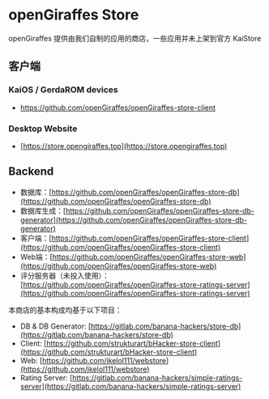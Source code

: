 # openGiraffes Store

openGiraffes 提供由我们自制的应用的商店，一些应用并未上架到官方 KaiStore

## 客户端

### KaiOS / GerdaROM devices
- https://github.com/openGiraffes/openGiraffes-store-client

### Desktop Website
- [https://store.opengiraffes.top](https://store.opengiraffes.top)

## Backend

 - 数据库：[https://github.com/openGiraffes/openGiraffes-store-db](https://github.com/openGiraffes/openGiraffes-store-db)
 - 数据库生成：[https://github.com/openGiraffes/openGiraffes-store-db-generator](https://github.com/openGiraffes/openGiraffes-store-db-generator)
 - 客户端：[https://github.com/openGiraffes/openGiraffes-store-client](https://github.com/openGiraffes/openGiraffes-store-client)
 - Web端：[https://github.com/openGiraffes/openGiraffes-store-web](https://github.com/openGiraffes/openGiraffes-store-web)
 - 评分服务器（未投入使用）：[https://github.com/openGiraffes/openGiraffes-store-ratings-server](https://github.com/openGiraffes/openGiraffes-store-ratings-server)

本商店的基本构成均基于以下项目：

 - DB & DB Generator: [https://gitlab.com/banana-hackers/store-db](https://gitlab.com/banana-hackers/store-db)
 - Client: [https://github.com/strukturart/bHacker-store-client](https://github.com/strukturart/bHacker-store-client)
 - Web: [https://github.com/jkelol111/webstore](https://github.com/jkelol111/webstore)
 - Rating Server: [https://gitlab.com/banana-hackers/simple-ratings-server](https://gitlab.com/banana-hackers/simple-ratings-server)